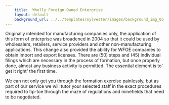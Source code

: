 ```yaml
---
    title:  Wholly Foreign Owned Enterprise 
    layout: default
    background_url: ../../templates/sylvester/images/background_img_05.jpg
---
```

Originally intended for manufacturing companies only, the application of this form of enterprise was broadened in 2004 so that it could be used by wholesalers, retailers, service providers and other non-manufacturing applications. This change also provided the ability for WFOE companies to obtain import and export licenses. There are (50) steps and (45) individual filings which are necessary in the process of formation, but once properly done, almost any business activity is permitted. The essential element is to' get it right' the first time.

We can not only get you through the formation exercise painlessly, but as part of our service we will tutor your selected staff in the exact procedures required to tip-toe through the maze of regulations and minefields that need to be negotiated.
 
 

